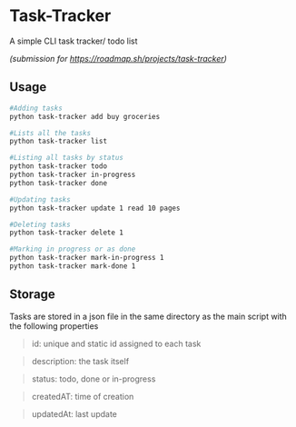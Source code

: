 # Task-Tracker
A simple CLI task tracker/ todo list 

*(submission for https://roadmap.sh/projects/task-tracker)*

## Usage
```bash
#Adding tasks
python task-tracker add buy groceries

#Lists all the tasks
python task-tracker list

#Listing all tasks by status
python task-tracker todo
python task-tracker in-progress
python task-tracker done

#Updating tasks
python task-tracker update 1 read 10 pages

#Deleting tasks
python task-tracker delete 1

#Marking in progress or as done
python task-tracker mark-in-progress 1
python task-tracker mark-done 1
```

## Storage
Tasks are stored in a json file in the same directory as the main script with the following properties
>id:
unique and static id assigned to each task

>description:
the task itself


>status:
todo, done or in-progress


>createdAT:
time of creation	


>updatedAt:
last update




